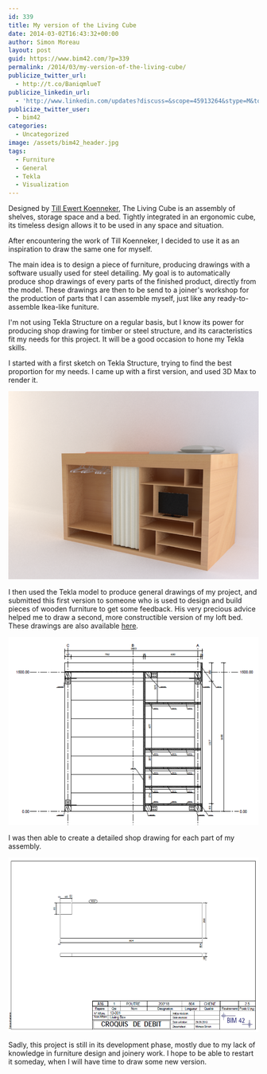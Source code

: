 ```yaml
---
id: 339
title: My version of the Living Cube
date: 2014-03-02T16:43:32+00:00
author: Simon Moreau
layout: post
guid: https://www.bim42.com/?p=339
permalink: /2014/03/my-version-of-the-living-cube/
publicize_twitter_url:
  - http://t.co/BaniqmlueT
publicize_linkedin_url:
  - 'http://www.linkedin.com/updates?discuss=&scope=45913264&stype=M&topic=5845931219367665664&type=U&a=7DD4'
publicize_twitter_user:
  - bim42
categories:
  - Uncategorized
image: /assets/bim42_header.jpg
tags:
  - Furniture
  - General
  - Tekla
  - Visualization
---
```

Designed by [Till Ewert Koenneker](http://www.illdesigns.ch/art/the-living-cube/), The Living Cube is an assembly of shelves, storage space and a bed. Tightly integrated in an ergonomic cube, its timeless design allows it to be used in any space and situation.

After encountering the work of Till Koenneker, I decided to use it as an inspiration to draw the same one for myself.

The main idea is to design a piece of furniture, producing drawings with a software usually used for steel detailing. My goal is to automatically produce shop drawings of every parts of the finished product, directly from the model. These drawings are then to be send to a joiner's workshop for the production of parts that I can assemble myself, just like any ready-to-assemble Ikea-like funiture.

I'm not using Tekla Structure on a regular basis, but I know its power for producing shop drawing for timber or steel structure, and its caracteristics fit my needs for this project. It will be a good occasion to hone my Tekla skills.

I started with a first sketch on Tekla Structure, trying to find the best proportion for my needs. I came up with a first version, and used 3D Max to render it.

![finam](/assets/2014/03/finam.png)

I then used the Tekla model to produce general drawings of my project, and submitted this first version to someone who is used to design and build pieces of wooden furniture to get some feedback. His very precious advice helped me to draw a second, more constructible version of my loft bed. These drawings are also available [here](http://www.scribd.com/doc/210099736/Living-Cube-Drawings).

![version](/assets/2014/03/version.png)

I was then able to create a detailed shop drawing for each part of my assembly.

![part](/assets/2014/03/part.png)

Sadly, this project is still in its development phase, mostly due to my lack of knowledge in furniture design and joinery work. I hope to be able to restart it someday, when I will have time to draw some new version.
